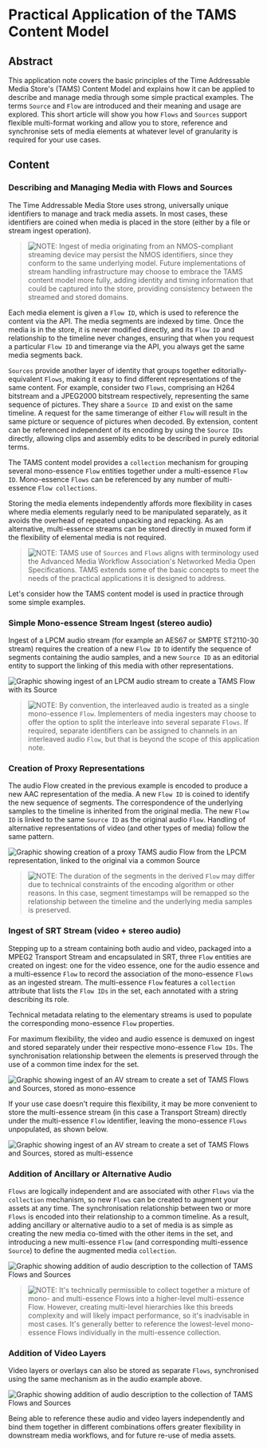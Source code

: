 # Practical Application of the TAMS Content Model

## Abstract

This application note covers the basic principles of the Time Addressable Media Store's (TAMS) Content Model and explains how it can be applied to describe and manage media through some simple practical examples.
The terms `Source` and `Flow` are introduced and their meaning and usage are explored.
This short article will show you how `Flows` and `Sources` support flexible multi-format working and allow you to store, reference and synchronise sets of media elements at whatever level of granularity is required for your use cases.

## Content

### Describing and Managing Media with Flows and Sources

The Time Addressable Media Store uses strong, universally unique identifiers to manage and track media assets.
In most cases, these identifiers are coined when media is placed in the store (either by a file or stream ingest operation).

> ![NOTE:](../images/NOTE.svg) Ingest of media originating from an NMOS-compliant streaming device may persist the NMOS identifiers, since they conform to the same underlying model.
Future implementations of stream handling infrastructure may choose to embrace the TAMS content model more fully, adding identity and timing information that could be captured into the store, providing consistency between the streamed and stored domains.

Each media element is given a `Flow ID`, which is used to reference the content via the API.
The media segments are indexed by time.
Once the media is in the store, it is never modified directly, and its `Flow ID` and relationship to the timeline never changes, ensuring that when you request a particular `Flow ID` and timerange via the API, you always get the same media segments back.

`Sources` provide another layer of identity that groups together editorially-equivalent `Flows`, making it easy to find different representations of the same content.
For example, consider two `Flows`, comprising an H264 bitstream and a JPEG2000 bitstream respectively, representing the same sequence of pictures.
They share a `Source ID` and exist on the same timeline.
A request for the same timerange of either `Flow` will result in the same picture or sequence of pictures when decoded.
By extension, content can be referenced independent of its encoding by using the `Source IDs` directly, allowing clips and assembly edits to be described in purely editorial terms.

The TAMS content model provides a `collection` mechanism for grouping several mono-essence `Flow` entities together under a multi-essence `Flow ID`.
Mono-essence `Flows` can be referenced by any number of multi-essence `Flow collections`.

Storing the media elements independently affords more flexibility in cases where media elements regularly need to be manipulated separately, as it avoids the overhead of repeated unpacking and repacking.
As an alternative, multi-essence streams can be stored directly in muxed form if the flexibility of elemental media is not required.

> ![NOTE:](../images/NOTE.svg) TAMS use of `Sources` and `Flows` aligns with terminology used the Advanced Media Workflow Association's Networked Media Open Specifications.
TAMS extends some of the basic concepts to meet the needs of the practical applications it is designed to address.

Let's consider how the TAMS content model is used in practice through some simple examples.

### Simple Mono-essence Stream Ingest (stereo audio)

Ingest of a LPCM audio stream (for example an AES67 or SMPTE ST2110-30 stream) requires the creation of a new `Flow ID` to identify the sequence of segments containing the audio samples, and a new `Source ID` as an editorial entity to support the linking of this media with other representations.

![Graphic showing ingest of an LPCM audio stream to create a TAMS Flow with its Source](./images/0001-multi-mono-essence-flows-sources-fig1.png)

> ![NOTE:](../images/NOTE.svg) By convention, the interleaved audio is treated as a single mono-essence `Flow`.
Implementers of media ingesters may choose to offer the option to split the interleave into several separate `Flows`.
If required, separate identifiers can be assigned to channels in an interleaved audio `Flow`, but that is beyond the scope of this application note.

### Creation of Proxy Representations

The audio Flow created in the previous example is encoded to produce a new AAC representation of the media.
A new `Flow ID` is coined to identify the new sequence of segments.
The correspondence of the underlying samples to the timeline is inherited from the original media.
The new `Flow ID` is linked to the same `Source ID` as the original audio `Flow`.
Handling of alternative representations of video (and other types of media) follow the same pattern.

![Graphic showing creation of a proxy TAMS audio Flow from the LPCM representation, linked to the original via a common Source](./images/0001-multi-mono-essence-flows-sources-fig2.png)
> ![NOTE:](../images/NOTE.svg) The duration of the segments in the derived `Flow` may differ due to technical constraints of the encoding algorithm or other reasons.
In this case, segment timestamps will be remapped so the relationship between the timeline and the underlying media samples is preserved.

### Ingest of SRT Stream (video + stereo audio)

Stepping up to a stream containing both audio and video, packaged into a MPEG2 Transport Stream and encapsulated in SRT, three `Flow` entities are created on ingest: one for the video essence, one for the audio essence and a multi-essence `Flow` to record the association of the mono-essence `Flows` as an ingested stream.
The multi-essence `Flow` features a `collection` attribute that lists the `Flow IDs` in the set, each annotated with a string describing its role.

Technical metadata relating to the elementary streams is used to populate the corresponding mono-essence `Flow` properties.

For maximum flexibility, the video and audio essence is demuxed on ingest and stored separately under their respective mono-essence `Flow IDs`.
The synchronisation relationship between the elements is preserved through the use of a common time index for the set.

![Graphic showing ingest of an AV stream to create a set of TAMS Flows and Sources, stored as mono-essence](./images/0001-multi-mono-essence-flows-sources-fig3.png)

If your use case doesn't require this flexibility, it may be more convenient to store the multi-essence stream (in this case a Transport Stream) directly under the multi-essence `Flow` identifier, leaving the mono-essence `Flows` unpopulated, as shown below.

![Graphic showing ingest of an AV stream to create a set of TAMS Flows and Sources, stored as multi-essence](./images/0001-multi-mono-essence-flows-sources-fig4.png)

### Addition of Ancillary or Alternative Audio

`Flows` are logically independent and are associated with other `Flows` via the `collection` mechanism, so new `Flows` can be created to augment your assets at any time.
The synchronisation relationship between two or more `Flows` is encoded into their relationship to a common timeline.
As a result, adding ancillary or alternative audio to a set of media is as simple as creating the new media co-timed with the other items in the set, and introducing a new multi-essence `Flow` (and corresponding multi-essence `Source`) to define the augmented media `collection`.

![Graphic showing addition of audio description to the collection of TAMS Flows and Sources](./images/0001-multi-mono-essence-flows-sources-fig5.png)

> ![NOTE:](../images/NOTE.svg) It's technically permissible to collect together a mixture of mono- and multi-essence Flows into a higher-level multi-essence Flow.
However, creating multi-level hierarchies like this breeds complexity and will likely impact performance, so it's inadvisable in most cases.
It's generally better to reference the lowest-level mono-essence Flows individually in the multi-essence collection.

### Addition of Video Layers

Video layers or overlays can also be stored as separate `Flows`, synchronised using the same mechanism as in the audio example above.

![Graphic showing addition of audio description to the collection of TAMS Flows and Sources](./images/0001-multi-mono-essence-flows-sources-fig6.png)

Being able to reference these audio and video layers independently and bind them together in different combinations offers greater flexibility in downstream media workflows, and for future re-use of media assets.
